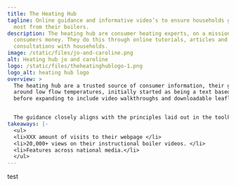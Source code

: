 ```yaml
---
title: The Heating Hub
tagline: Online guidance and informative video’s to ensure households get the
  most from their boilers.
description: The heating hub are consumer heating experts, on a mission save
  consumers money. They do this through online tutorials, articles and 1-2-1
  consultations with households.
image: /static/files/jo-and-caroline.png
alt: Heating hub jo and caroline
logo: /static/files/theheatinghublogo-1.png
logo_alt: heating hub logo
overview: >
  The heating hub are a trusted source of consumer information, their guidance
  around low flow temperatures, initially started as being a text based web page
  before expanding to include video walkthroughs and downloadable leaflets. 


  The guidance closely aligns with the principles laid out in the toolkit.
takeaways: |-
  <ul>
  <li>XXX amount of visits to their webpage </li>
  <li>20,000+ views on their instructional boiler videos. </li>
  <li>Features across national media.</li>
  </ul>
---
```

test